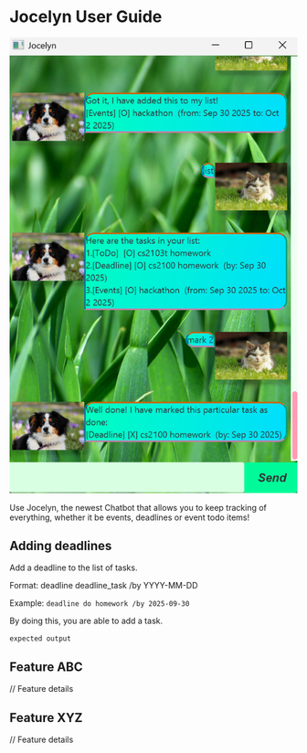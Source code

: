 # Jocelyn User Guide

![img.png](img.png)

Use Jocelyn, the newest Chatbot that allows you 
to keep tracking of everything, whether it be 
events, deadlines or event todo items!

## Adding deadlines

Add a deadline to the list of tasks. 

Format: deadline deadline_task /by YYYY-MM-DD

Example: `deadline do homework /by 2025-09-30`

By doing this, you are able to add a task. 
```
expected output
```

## Feature ABC

// Feature details


## Feature XYZ

// Feature details